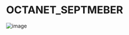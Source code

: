 # OCTANET_SEPTMEBER
![image](https://github.com/madhavguptaaa/OCTANET_SEPTMEBER/assets/94856308/fd96d863-4d37-46f1-92be-69736537e0ea)

